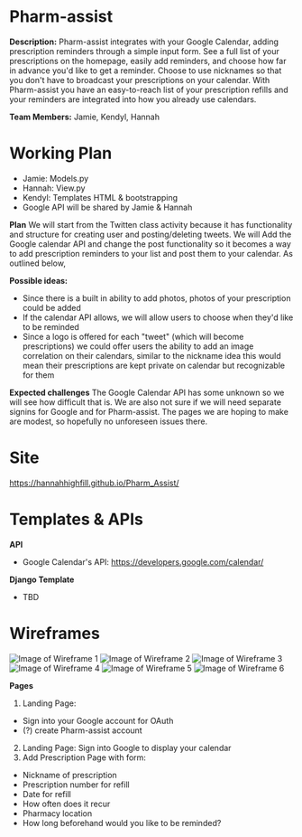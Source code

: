 # Pharm-assist #
**Description:** Pharm-assist integrates with your Google Calendar, adding prescription reminders through a simple input form. See a full list of your prescriptions on the homepage, easily add reminders, and choose how far in advance you'd like to get a reminder. Choose to use nicknames so that you don't have to broadcast your prescriptions on your calendar. With Pharm-assist you have an easy-to-reach list of your prescription refills and your reminders are integrated into how you already use calendars.

**Team Members:** Jamie, Kendyl, Hannah

# Working Plan #
* Jamie: Models.py
* Hannah: View.py 
* Kendyl: Templates HTML & bootstrapping
* Google API will be shared by Jamie & Hannah

**Plan**
We will start from the Twitten class activity because it has functionality and structure for creating user and posting/deleting tweets. We will Add the Google calendar API and change the post functionality so it becomes a way to add prescription reminders to your list and post them to your calendar. As outlined below,

**Possible ideas:**
* Since there is a built in ability to add photos, photos of your prescription could be added
* If the calendar API allows, we will allow users to choose when they'd like to be reminded
* Since a logo is offered for each "tweet" (which will become prescriptions) we could offer users the ability to add an image correlation on their calendars, similar to the nickname idea this would mean their prescriptions are kept private on calendar but recognizable for them

**Expected challenges**
The Google Calendar API has some unknown so we will see how difficult that is. We are also not sure if we will need separate signins for Google and for Pharm-assist. The pages we are hoping to make are modest, so hopefully no unforeseen issues there.

# Site #
https://hannahhighfill.github.io/Pharm_Assist/

# Templates & APIs #
**API**
* Google Calendar's API: https://developers.google.com/calendar/

**Django Template**
* TBD

# Wireframes #
![Image of Wireframe 1](https://github.com/HannahHighfill/Pharm_Assist/blob/master/IMG_2697.jpg)
![Image of Wireframe 2](https://github.com/HannahHighfill/Pharm_Assist/blob/master/IMG_2698.jpg)
![Image of Wireframe 3](https://github.com/HannahHighfill/Pharm_Assist/blob/master/IMG_2699.jpg)
![Image of Wireframe 4](https://github.com/HannahHighfill/Pharm_Assist/blob/master/IMG-3390.JPG)
![Image of Wireframe 5](https://github.com/HannahHighfill/Pharm_Assist/blob/master/IMG-3391.JPG)
![Image of Wireframe 6](https://github.com/HannahHighfill/Pharm_Assist/blob/master/IMG-3392.JPG)


**Pages**
1. Landing Page: 
  * Sign into your Google account for OAuth
  * (?) create Pharm-assist account
2. Landing Page: Sign into Google to display your calendar
3. Add Prescription Page with form:
  * Nickname of prescription
  * Prescription number for refill
  * Date for refill
  * How often does it recur
  * Pharmacy location
  * How long beforehand would you like to be reminded? 
